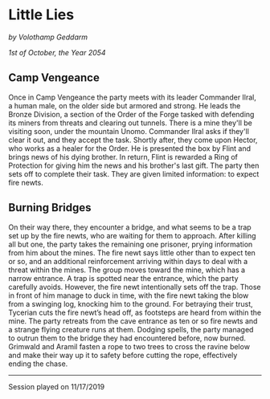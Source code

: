 # Little Lies

*by Volothamp Geddarm*

*1st of October, the Year 2054*

## Camp Vengeance
Once in Camp Vengeance the party meets with its leader Commander Ilral, a human male, on the older side but armored and strong. He leads the Bronze Division, a section of the Order of the Forge tasked with defending its miners from threats and clearing out tunnels. There is a mine they'll be visiting soon, under the mountain Unomo. Commander Ilral asks if they'll clear it out, and they accept the task. Shortly after, they come upon Hector, who works as a healer for the Order. He is presented the box by Flint and brings news of his dying brother. In return, Flint is rewarded a Ring of Protection for giving him the news and his brother's last gift. The party then sets off to complete their task. They are given limited information: to expect fire newts. 

## Burning Bridges
On their way there, they encounter a bridge, and what seems to be a trap set up by the fire newts, who are waiting for them to approach. After killing all but one, the party takes the remaining one prisoner, prying information from him about the mines. The fire newt says little other than to expect ten or so, and an additional reinforcement arriving within days to deal with a threat within the mines. The group moves toward the mine, which has a narrow entrance. A trap is spotted near the entrance, which the party carefully avoids. However, the fire newt intentionally sets off the trap. Those in front of him manage to duck in time, with the fire newt taking the blow from a swinging log, knocking him to the ground. For betraying their trust, Tycerian cuts the fire newt’s head off, as footsteps are heard from within the mine. The party retreats from the cave entrance as ten or so fire newts and a strange flying creature runs at them. Dodging spells, the party managed to outrun them to the bridge they had encountered before, now burned. Grimwald and Aramil fasten a rope to two trees to cross the ravine below and make their way up it to safety before cutting the rope, effectively ending the chase.





----------------------------
Session played on 11/17/2019
